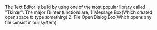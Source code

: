 The Text Editor is build by using one of the most popular library called "Tkinter".
The major Tkinter functions are,
        1. Message Box(Which created open space to type something)
        2. File Open Dialog Box(Which opens any file consist in our system)
